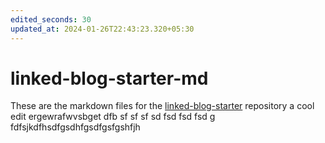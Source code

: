 ```yaml
---
edited_seconds: 30
updated_at: 2024-01-26T22:43:23.320+05:30
---
```

# linked-blog-starter-md
These are the markdown files for the [linked-blog-starter](https://github.com/matthewwong525/linked-blog-starter) repository
a cool edit
ergewrafwvsbget dfb
sf
sf
sf
sd
fsd
fsd
fsd
g
fdfsjkdfhsdfgsdhfgsdfgsfgshfjh